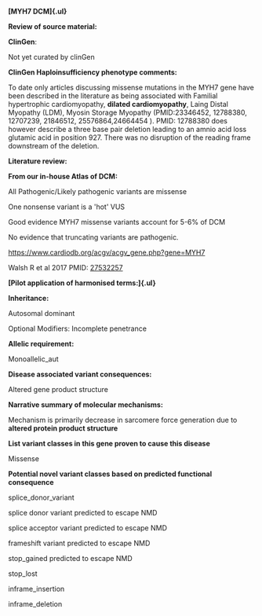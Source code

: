 **[MYH7 DCM]{.ul}**

**Review of source material:**

**ClinGen**: 

Not yet curated by clinGen

**ClinGen Haploinsufficiency phenotype comments:**

To date only articles discussing missense mutations in the MYH7 gene
have been described in the literature as being associated with Familial
hypertrophic cardiomyopathy, **dilated cardiomyopathy**, Laing Distal
Myopathy (LDM), Myosin Storage Myopathy (PMID:23346452, 12788380,
12707239, 21846512, 25576864,24664454 ). PMID: 12788380 does however
describe a three base pair deletion leading to an amnio acid loss
glutamic acid in position 927. There was no disruption of the reading
frame downstream of the deletion.

**Literature review:**

**From our in-house Atlas of DCM:**

All Pathogenic/Likely pathogenic variants are missense

One nonsense variant is a 'hot' VUS

Good evidence MYH7 missense variants account for 5-6% of DCM

No evidence that truncating variants are pathogenic.

https://www.cardiodb.org/acgv/acgv_gene.php?gene=MYH7

Walsh R et al 2017
PMID: [27532257](https://www.ncbi.nlm.nih.gov/pubmed/27532257)

**[Pilot application of harmonised terms:]{.ul}**

**Inheritance:**

Autosomal dominant

Optional Modifiers: Incomplete penetrance

**Allelic requirement:**

Monoallelic_aut

**Disease associated variant consequences:**

Altered gene product structure

**Narrative summary of molecular mechanisms:**

Mechanism is primarily decrease in sarcomere force generation due to **altered protein product structure**

**List variant classes in this gene proven to cause this disease**

Missense

**Potential novel variant classes based on predicted functional
consequence**

splice_donor_variant

splice donor variant predicted to escape NMD

splice acceptor variant predicted to escape NMD

frameshift variant predicted to escape NMD

stop_gained predicted to escape NMD

stop_lost

inframe_insertion

inframe_deletion
